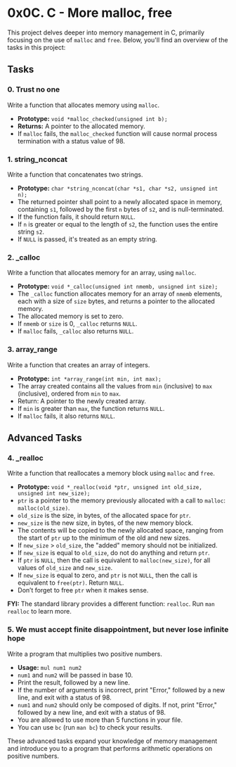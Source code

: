 # 0x0C. C - More malloc, free

This project delves deeper into memory management in C, primarily focusing on the use of `malloc` and `free`. Below, you'll find an overview of the tasks in this project:

## Tasks

### 0. Trust no one
Write a function that allocates memory using `malloc`.
* **Prototype:** `void *malloc_checked(unsigned int b);`
* **Returns:** A pointer to the allocated memory.
* If `malloc` fails, the `malloc_checked` function will cause normal process termination with a status value of 98.

### 1. string_nconcat
Write a function that concatenates two strings.
* **Prototype:** `char *string_nconcat(char *s1, char *s2, unsigned int n);`
* The returned pointer shall point to a newly allocated space in memory, containing `s1`, followed by the first `n` bytes of `s2`, and is null-terminated.
* If the function fails, it should return `NULL`.
* If `n` is greater or equal to the length of `s2`, the function uses the entire string `s2`.
* If `NULL` is passed, it's treated as an empty string.

### 2. _calloc
Write a function that allocates memory for an array, using `malloc`.
* **Prototype:** `void *_calloc(unsigned int nmemb, unsigned int size);`
* The `_calloc` function allocates memory for an array of `nmemb` elements, each with a size of `size` bytes, and returns a pointer to the allocated memory.
* The allocated memory is set to zero.
* If `nmemb` or `size` is 0, `_calloc` returns `NULL`.
* If `malloc` fails, `_calloc` also returns `NULL`.

### 3. array_range
Write a function that creates an array of integers.
* **Prototype:** `int *array_range(int min, int max);`
* The array created contains all the values from `min` (inclusive) to `max` (inclusive), ordered from `min` to `max`.
* Return: A pointer to the newly created array.
* If `min` is greater than `max`, the function returns `NULL`.
* If `malloc` fails, it also returns `NULL`.

## Advanced Tasks

### 4. _realloc
Write a function that reallocates a memory block using `malloc` and `free`.

* **Prototype:** `void *_realloc(void *ptr, unsigned int old_size, unsigned int new_size);`
* `ptr` is a pointer to the memory previously allocated with a call to `malloc`: `malloc(old_size)`.
* `old_size` is the size, in bytes, of the allocated space for `ptr`.
* `new_size` is the new size, in bytes, of the new memory block.
* The contents will be copied to the newly allocated space, ranging from the start of `ptr` up to the minimum of the old and new sizes.
* If `new_size` > `old_size`, the "added" memory should not be initialized.
* If `new_size` is equal to `old_size`, do not do anything and return `ptr`.
* If `ptr` is `NULL`, then the call is equivalent to `malloc(new_size)`, for all values of `old_size` and `new_size`.
* If `new_size` is equal to zero, and `ptr` is not `NULL`, then the call is equivalent to `free(ptr)`. Return `NULL`.
* Don’t forget to free `ptr` when it makes sense.

**FYI:** The standard library provides a different function: `realloc`. Run `man realloc` to learn more.

### 5. We must accept finite disappointment, but never lose infinite hope
Write a program that multiplies two positive numbers.
* **Usage:** `mul num1 num2`
* `num1` and `num2` will be passed in base 10.
* Print the result, followed by a new line.
* If the number of arguments is incorrect, print "Error," followed by a new line, and exit with a status of 98.
* `num1` and `num2` should only be composed of digits. If not, print "Error," followed by a new line, and exit with a status of 98.
* You are allowed to use more than 5 functions in your file.
* You can use `bc` (run `man bc`) to check your results.

These advanced tasks expand your knowledge of memory management and introduce you to a program that performs arithmetic operations on positive numbers.